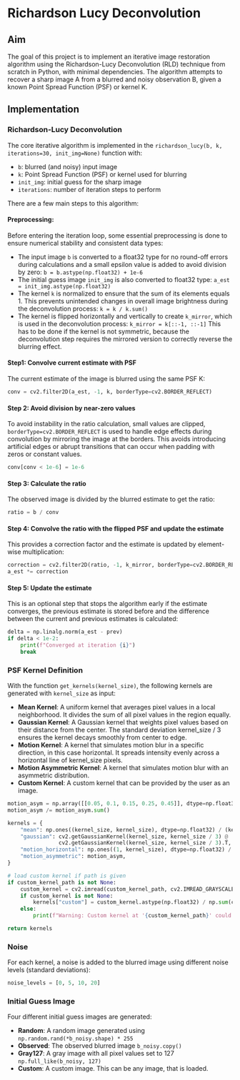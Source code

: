 # Richardson Lucy Deconvolution

## Aim
The goal of this project is to implement an iterative image restoration algorithm using 
the Richardson-Lucy Deconvolution (RLD) technique from scratch in Python, with minimal dependencies.
The algorithm attempts to recover a sharp image A from a blurred and noisy observation B, 
given a known Point Spread Function (PSF) or kernel K.

## Implementation
### Richardson-Lucy Deconvolution
The core iterative algorithm is implemented in the `richardson_lucy(b, k, iterations=30, init_img=None)` function with:
- `b`: blurred (and noisy) input image
- `k`: Point Spread Function (PSF) or kernel used for blurring
- `init_img`: initial guess for the sharp image
- `iterations`: number of iteration steps to perform

There are a few main steps to this algorithm:
#### Preprocessing:
Before entering the iteration loop, some essential preprocessing is done to ensure 
numerical stability and consistent data types:
- The input image `b` is converted to a float32 type for no round-off errors during calculations and 
a small epsilon value is added to avoid division by zero: `b = b.astype(np.float32) + 1e-6`
- The initial guess image `init_img` is also converted to float32 type: `a_est = init_img.astype(np.float32)`
- The kernel `k` is normalized to ensure that the sum of its elements equals 1. 
This prevents unintended changes in overall image brightness during the deconvolution process: `k = k / k.sum()`
- The kernel is flipped horizontally and vertically to create `k_mirror`, which is used in the deconvolution process: `k_mirror = k[::-1, ::-1]`
This has to be done if the kernel is not symmetric, because the deconvolution step requires the mirrored version to 
correctly reverse the blurring effect.

#### Step1: Convolve current estimate with PSF
The current estimate of the image is blurred using the same PSF K:
```python
conv = cv2.filter2D(a_est, -1, k, borderType=cv2.BORDER_REFLECT)
```
#### Step 2: Avoid division by near-zero values
To avoid instability in the ratio calculation, small values are clipped, `borderType=cv2.BORDER_REFLECT` is used to 
handle edge effects during convolution by mirroring the image at the borders. 
This avoids introducing artificial edges or abrupt transitions that can occur 
when padding with zeros or constant values. 
```python
conv[conv < 1e-6] = 1e-6
```

#### Step 3: Calculate the ratio
The observed image is divided by the blurred estimate to get the ratio:
```python
ratio = b / conv
```

#### Step 4: Convolve the ratio with the flipped PSF and update the estimate
This provides a correction factor and the estimate is updated by element-wise multiplication:
```python
correction = cv2.filter2D(ratio, -1, k_mirror, borderType=cv2.BORDER_REFLECT)
a_est *= correction
```

#### Step 5: Update the estimate
This is an optional step that stops the algorithm early if the estimate converges, 
the previous estimate is stored before and the difference between the current and previous estimates is calculated:
```python
delta = np.linalg.norm(a_est - prev)
if delta < 1e-2:
    print(f"Converged at iteration {i}")
    break
```

### PSF Kernel Definition
With the function `get_kernels(kernel_size)`, the following kernels are generated with `kernel_size` as input:
- **Mean Kernel**: A uniform kernel that averages pixel values in a local neighborhood. 
It divides the sum of all pixel values in the region equally.
- **Gaussian Kernel**: A Gaussian kernel that weights pixel values based on their distance from the center. 
The standard deviation kernel_size / 3 ensures the kernel decays smoothly from center to edge.
- **Motion Kernel**: A kernel that simulates motion blur in a specific direction, in this case horizontal. 
It spreads intensity evenly across a horizontal line of kernel_size pixels.
- **Motion Asymmetric Kernel**: A kernel that simulates motion blur with an asymmetric distribution.
- **Custom Kernel**: A custom kernel that can be provided by the user as an image.
```python
motion_asym = np.array([[0.05, 0.1, 0.15, 0.25, 0.45]], dtype=np.float32)
motion_asym /= motion_asym.sum()

kernels = {
    "mean": np.ones((kernel_size, kernel_size), dtype=np.float32) / (kernel_size ** 2),
    "gaussian": cv2.getGaussianKernel(kernel_size, kernel_size / 3) @
                cv2.getGaussianKernel(kernel_size, kernel_size / 3).T,
    "motion_horizontal": np.ones((1, kernel_size), dtype=np.float32) / kernel_size,
    "motion_asymmetric": motion_asym,
}

# load custom kernel if path is given
if custom_kernel_path is not None:
    custom_kernel = cv2.imread(custom_kernel_path, cv2.IMREAD_GRAYSCALE)
    if custom_kernel is not None:
        kernels["custom"] = custom_kernel.astype(np.float32) / np.sum(custom_kernel)
    else:
        print(f"Warning: Custom kernel at '{custom_kernel_path}' could not be loaded.")

return kernels
```

### Noise
For each kernel, a noise is added to the blurred image using different noise levels (standard deviations):
```python
noise_levels = [0, 5, 10, 20]
```

### Initial Guess Image
Four different initial guess images are generated:
- **Random**: A random image generated using `np.random.rand(*b_noisy.shape) * 255`
- **Observed**: The observed blurred image `b_noisy.copy()`
- **Gray127**: A gray image with all pixel values set to 127 `np.full_like(b_noisy, 127)`
- **Custom**: A custom image. This can be any image, that is loaded.

